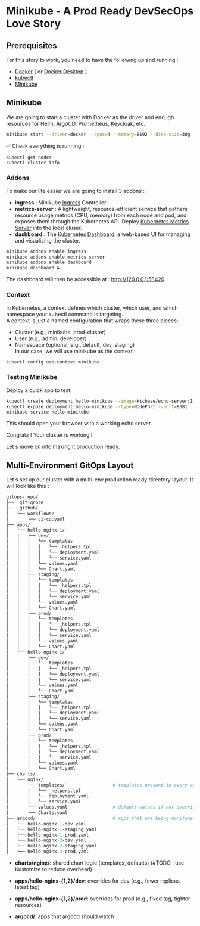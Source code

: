 # Minikube - A Prod Ready DevSecOps Love Story

## Prerequisites

For this story to work, you need to have the following up and running :
* [Docker](https://docs.docker.com/engine/install/) ( or [Docker Desktop](https://www.docker.com/products/docker-desktop/) )
* [kubectl](https://kubernetes.io/docs/tasks/tools/#kubectl)
* [Minikube](https://minikube.sigs.k8s.io/docs/start/?arch=%2Fwindows%2Fx86-64%2Fstable%2F.exe+download)

## Minikube
We are going to start a cluster with Docker as the driver and enough resources for Helm, ArgoCD, Prometheus, Keycloak, etc.
```bash
minikube start --driver=docker --cpus=4 --memory=8192 --disk-size=30g
```
✅ Check everything is running :
```bash
kubectl get nodes
kubectl cluster-info
```

### Addons
To make our life easier we are going to install 3 addons :  
* **ingress** : Minikube [Ingress](## "In Kubernetes, an Ingress is a resource that manages external access to services, typically HTTP/HTTPS routes. It allows you to: Route traffic based on hostnames (e.g., app.local), Use path-based routing (e.g., /api, /dashboard), Terminate TLS (HTTPS)") Controller  
* **metrics-server** : A lightweight, resource-efficient service that gathers resource usage metrics (CPU, memory) from each node and pod, and exposes them through the Kubernetes API. Deploy [Kubernetes Metrics Server](https://github.com/kubernetes-sigs/metrics-server) into the local cluser. 
* **dashboard** : The [Kubernetes Dashboard](## "Provides a convenient graphical interface to inspect cluster resources (pods, deployments, services, etc.), view logs and events, scale deployments, edit YAML manifests directly in the browser, apply changes, restart pods, etc."), a web-based UI for managing and visualizing the cluster.

```bash
minikube addons enable ingress
minikube addons enable metrics-server
minikube addons enable dashboard
minikube dashboard &
```
The dashboard will then be accessible at : http://120.0.0.1:58420

### Context
In Kubernetes, a context defines which cluster, which user, and which namespace your kubectl command is targeting.  
A context is just a named configuration that wraps these three pieces:  
* Cluster (e.g., minikube, prod-cluster)  
* User (e.g., admin, developer)  
* Namespace (optional; e.g., default, dev, staging)  
In our case, we will use minikube as the context :
```bash
kubectl config use-context minikube
```

### Testing Minikube
Deploy a quick app to test:
```bash
kubectl create deployment hello-minikube --image=kicbase/echo-server:1.0
kubectl expose deployment hello-minikube --type=NodePort --port=8081
minikube service hello-minikube
```
This should open your browser with a working echo server. 

Congratz ! Your cluster is working !

Let s move on into making it production ready.

## Multi-Environment GitOps Layout
Let s set up our cluster with a multi-env production ready directory layout. It will look like this :
```graphql
gitops-repo/
├── .gitignore
├── .github/
│   └── workflows/
│       └── ci-cd.yaml
├── apps/
│   └── hello-nginx-1/
│   │   ├── dev/
│   │   │   └── templates
│   │   │   │   └── _helpers.tpl
│   │   │   │   └── deployment.yaml
│   │   │   │   └── service.yaml
│   │   │   └── values.yaml
│   │   │   └── Chart.yaml
│   │   ├── staging/
│   │   │   └── templates
│   │   │   │   └── _helpers.tpl
│   │   │   │   └── deployment.yaml
│   │   │   │   └── service.yaml
│   │   │   └── values.yaml
│   │   │   └── Chart.yaml
│   │   └── prod/
│   │   │   └── templates
│   │   │   │   └── _helpers.tpl
│   │   │   │   └── deployment.yaml
│   │   │   │   └── service.yaml
│   │   │   └── values.yaml
│   │   │   └── Chart.yaml
│   └── hello-nginx-2/
│       ├── dev/
│       │   └── templates
│       |   |   └── _helpers.tpl
│       |   |   └── deployment.yaml
│       |   |   └── service.yaml
│       │   └── values.yaml
│       │   └── Chart.yaml
│       ├── staging/
│       │   └── templates
│       |   |   └── _helpers.tpl
│       |   |   └── deployment.yaml
│       |   |   └── service.yaml
│       │   └── values.yaml
│       │   └── Chart.yaml
│       └── prod/
│       │   └── templates
│       |   |   └── _helpers.tpl
│       |   |   └── deployment.yaml
│       |   |   └── service.yaml
│       │   └── values.yaml
│       │   └── Chart.yaml
├── charts/
│   └── nginx/
│       └── templates/                  # templates present in every app/namespace 
│       |   └── _helpers.tpl
│       |   └── deployment.yaml
│       |   └── service.yaml
|       └── values.yaml                 # default values if not override locally
|       └── Charts.yaml
├── argocd/                             # apps that are being monitored by argocd
│   └── hello-nginx-1-dev.yaml
│   └── hello-nginx-1-staging.yaml
│   └── hello-nginx-1-prod.yaml
│   └── hello-nginx-2-dev.yaml
│   └── hello-nginx-2-staging.yaml
│   └── hello-nginx-2-prod.yaml
```
* **charts/nginx/**: shared chart logic (templates, defaults) (#TODO : use Kustomize to reduce overhead)

* **apps/hello-nginx-{1,2}/dev**: overrides for dev (e.g., fewer replicas, latest tag)

* **apps/hello-nginx-{1,2}/prod**: overrides for prod (e.g., fixed tag, tighter resources)

* **argocd/**: apps that argocd should watch